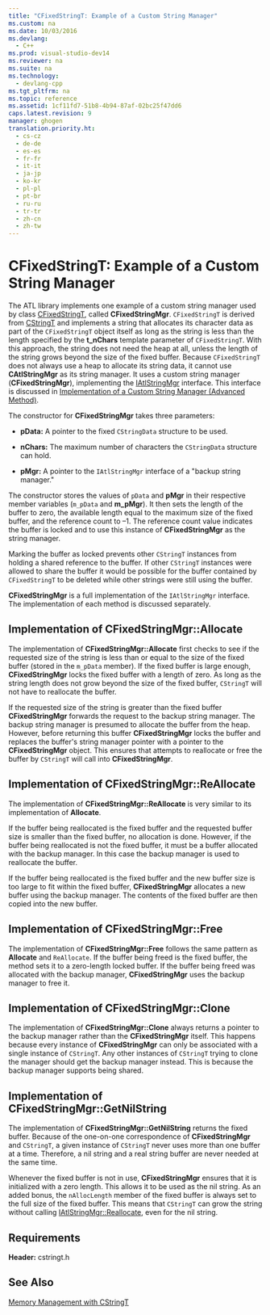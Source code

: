 ```yaml
---
title: "CFixedStringT: Example of a Custom String Manager"
ms.custom: na
ms.date: 10/03/2016
ms.devlang: 
  - C++
ms.prod: visual-studio-dev14
ms.reviewer: na
ms.suite: na
ms.technology: 
  - devlang-cpp
ms.tgt_pltfrm: na
ms.topic: reference
ms.assetid: 1cf11fd7-51b8-4b94-87af-02bc25f47dd6
caps.latest.revision: 9
manager: ghogen
translation.priority.ht: 
  - cs-cz
  - de-de
  - es-es
  - fr-fr
  - it-it
  - ja-jp
  - ko-kr
  - pl-pl
  - pt-br
  - ru-ru
  - tr-tr
  - zh-cn
  - zh-tw
---
```

# CFixedStringT: Example of a Custom String Manager
The ATL library implements one example of a custom string manager used by class [CFixedStringT](../VS_visualcpp/CFixedStringT-Class.md), called **CFixedStringMgr**. `CFixedStringT` is derived from [CStringT](../VS_visualcpp/CStringT-Class.md) and implements a string that allocates its character data as part of the `CFixedStringT` object itself as long as the string is less than the length specified by the **t_nChars** template parameter of `CFixedStringT`. With this approach, the string does not need the heap at all, unless the length of the string grows beyond the size of the fixed buffer. Because `CFixedStringT` does not always use a heap to allocate its string data, it cannot use **CAtlStringMgr** as its string manager. It uses a custom string manager (**CFixedStringMgr**), implementing the [IAtlStringMgr](../VS_visualcpp/IAtlStringMgr-Class.md) interface. This interface is discussed in [Implementation of a Custom String Manager (Advanced Method)](../VS_visualcpp/Implementation-of-a-Custom-String-Manager--Advanced-Method-.md).  
  
 The constructor for **CFixedStringMgr** takes three parameters:  
  
-   **pData:** A pointer to the fixed `CStringData` structure to be used.  
  
-   **nChars:** The maximum number of characters the `CStringData` structure can hold.  
  
-   **pMgr:** A pointer to the `IAtlStringMgr` interface of a "backup string manager."  
  
 The constructor stores the values of `pData` and **pMgr** in their respective member variables (`m_pData` and **m_pMgr**). It then sets the length of the buffer to zero, the available length equal to the maximum size of the fixed buffer, and the reference count to –1. The reference count value indicates the buffer is locked and to use this instance of **CFixedStringMgr** as the string manager.  
  
 Marking the buffer as locked prevents other `CStringT` instances from holding a shared reference to the buffer. If other `CStringT` instances were allowed to share the buffer it would be possible for the buffer contained by `CFixedStringT` to be deleted while other strings were still using the buffer.  
  
 **CFixedStringMgr** is a full implementation of the `IAtlStringMgr` interface. The implementation of each method is discussed separately.  
  
## Implementation of CFixedStringMgr::Allocate  
 The implementation of **CFixedStringMgr::Allocate** first checks to see if the requested size of the string is less than or equal to the size of the fixed buffer (stored in the `m_pData` member). If the fixed buffer is large enough, **CFixedStringMgr** locks the fixed buffer with a length of zero. As long as the string length does not grow beyond the size of the fixed buffer, `CStringT` will not have to reallocate the buffer.  
  
 If the requested size of the string is greater than the fixed buffer **CFixedStringMgr** forwards the request to the backup string manager. The backup string manager is presumed to allocate the buffer from the heap. However, before returning this buffer **CFixedStringMgr** locks the buffer and replaces the buffer's string manager pointer with a pointer to the **CFixedStringMgr** object. This ensures that attempts to reallocate or free the buffer by `CStringT` will call into **CFixedStringMgr**.  
  
## Implementation of CFixedStringMgr::ReAllocate  
 The implementation of **CFixedStringMgr::ReAllocate** is very similar to its implementation of **Allocate**.  
  
 If the buffer being reallocated is the fixed buffer and the requested buffer size is smaller than the fixed buffer, no allocation is done. However, if the buffer being reallocated is not the fixed buffer, it must be a buffer allocated with the backup manager. In this case the backup manager is used to reallocate the buffer.  
  
 If the buffer being reallocated is the fixed buffer and the new buffer size is too large to fit within the fixed buffer, **CFixedStringMgr** allocates a new buffer using the backup manager. The contents of the fixed buffer are then copied into the new buffer.  
  
## Implementation of CFixedStringMgr::Free  
 The implementation of **CFixedStringMgr::Free** follows the same pattern as **Allocate** and `ReAllocate`. If the buffer being freed is the fixed buffer, the method sets it to a zero-length locked buffer. If the buffer being freed was allocated with the backup manager, **CFixedStringMgr** uses the backup manager to free it.  
  
## Implementation of CFixedStringMgr::Clone  
 The implementation of **CFixedStringMgr::Clone** always returns a pointer to the backup manager rather than the **CFixedStringMgr** itself. This happens because every instance of **CFixedStringMgr** can only be associated with a single instance of `CStringT`. Any other instances of `CStringT` trying to clone the manager should get the backup manager instead. This is because the backup manager supports being shared.  
  
## Implementation of CFixedStringMgr::GetNilString  
 The implementation of **CFixedStringMgr::GetNilString** returns the fixed buffer. Because of the one-on-one correspondence of **CFixedStringMgr** and `CStringT`, a given instance of `CStringT` never uses more than one buffer at a time. Therefore, a nil string and a real string buffer are never needed at the same time.  
  
 Whenever the fixed buffer is not in use, **CFixedStringMgr** ensures that it is initialized with a zero length. This allows it to be used as the nil string. As an added bonus, the `nAllocLength` member of the fixed buffer is always set to the full size of the fixed buffer. This means that `CStringT` can grow the string without calling [IAtlStringMgr::Reallocate](../Topic/IAtlStringMgr::Reallocate.md), even for the nil string.  
  
## Requirements  
 **Header:** cstringt.h  
  
## See Also  
 [Memory Management with CStringT](../VS_visualcpp/Memory-Management-with-CStringT.md)